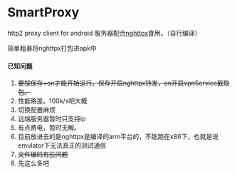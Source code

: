 SmartProxy
==========

http2 proxy client for android
服务器配合[nghttpx](https://github.com/nghttp2/nghttp2)食用。（自行编译）

简单粗暴将nghttpx打包进apk中

#### 已知问题
1. ~~要按保存+on才能开始运行。保存开启nghttpx转发，on开启vpnService截取包。~~
2. 性能略差。100k/s吧大概
3. 切换配置麻烦
4. 远端服务器暂时只支持ip
5. 有点费电，暂时无解。
6. 目前放进去的是nghttpx是编译的arm平台的，不能跑在x86下，也就是说emulator下无法真正的测试通信
7. ~~文件编码有些问题~~
8. 先这么多吧
